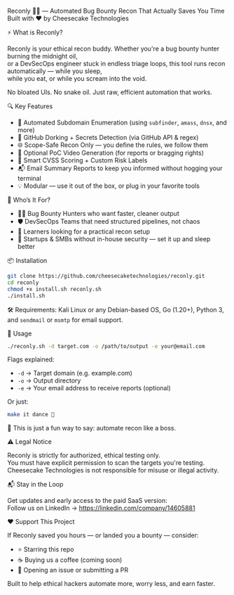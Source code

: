 Reconly 🕵️‍♀️ — Automated Bug Bounty Recon That Actually Saves You Time  
Built with ❤️ by Cheesecake Technologies

⚡ What is Reconly?

Reconly is your ethical recon buddy. Whether you're a bug bounty hunter burning the midnight oil,  
or a DevSecOps engineer stuck in endless triage loops, this tool runs recon automatically — while you sleep,  
while you eat, or while you scream into the void.

No bloated UIs. No snake oil. Just raw, efficient automation that works.

🔍 Key Features

- 🔗 Automated Subdomain Enumeration (using `subfinder`, `amass`, `dnsx`, and more)  
- 🔑 GitHub Dorking + Secrets Detection (via GitHub API & regex)  
- 🌐 Scope-Safe Recon Only — you define the rules, we follow them  
- 🎥 Optional PoC Video Generation (for reports or bragging rights)  
- 🧠 Smart CVSS Scoring + Custom Risk Labels  
- 📬 Email Summary Reports to keep you informed without hogging your terminal  
- 💡 Modular — use it out of the box, or plug in your favorite tools  

🎯 Who’s It For?

- 🧑‍💻 Bug Bounty Hunters who want faster, cleaner output  
- 🛡️ DevSecOps Teams that need structured pipelines, not chaos  
- 🧠 Learners looking for a practical recon setup  
- 🔐 Startups & SMBs without in-house security — set it up and sleep better  

📦 Installation

```bash
git clone https://github.com/cheesecaketechnologies/reconly.git
cd reconly
chmod +x install.sh reconly.sh
./install.sh
```

🛠️ Requirements: Kali Linux or any Debian-based OS, Go (1.20+), Python 3, and `sendmail` or `msmtp` for email support.

🚀 Usage

```bash
./reconly.sh -d target.com -o /path/to/output -e your@email.com
```

Flags explained:  
- `-d` → Target domain (e.g. example.com)  
- `-o` → Output directory  
- `-e` → Your email address to receive reports (optional)

Or just:

```bash
make it dance 🕺
```

🕺 This is just a fun way to say: automate recon like a boss.

⚠️ Legal Notice

Reconly is strictly for authorized, ethical testing only.  
You must have explicit permission to scan the targets you're testing.  
Cheesecake Technologies is not responsible for misuse or illegal activity.

📬 Stay in the Loop

Get updates and early access to the paid SaaS version:  
Follow us on LinkedIn → https://linkedin.com/company/14605881

❤️ Support This Project

If Reconly saved you hours — or landed you a bounty — consider:  
- ⭐ Starring this repo  
- ☕ Buying us a coffee (coming soon)  
- 🧠 Opening an issue or submitting a PR  

Built to help ethical hackers automate more, worry less, and earn faster.
